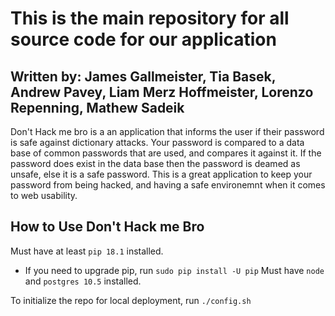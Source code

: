 # This is the main repository for all source code for our application

## Written by: James Gallmeister, Tia Basek, Andrew Pavey, Liam Merz Hoffmeister, Lorenzo Repenning, Mathew Sadeik

Don't Hack me bro is a an application that informs the user if their password is safe against dictionary attacks. Your password is compared to a data base of common passwords that are used, and compares it against it. If the password does exist in the data base then the password is deamed as unsafe, else it is a safe password. This is a great application to keep your password from being hacked, and having a safe environemnt when it comes to web usability. 

## How to Use Don't Hack me Bro
 
Must have at least `pip 18.1` installed.
* If you need to upgrade pip, run `sudo pip install -U pip`
Must have `node` and `postgres 10.5` installed.


To initialize the repo for local deployment, run `./config.sh`

